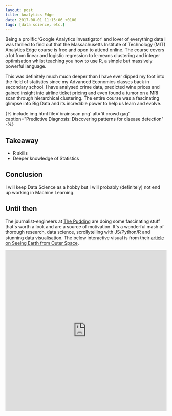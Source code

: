 ```yaml
---
layout: post
title: Analytics Edge
date: 2017-08-01 11:15:06 +0100
tags: [data science, etc.]
---
```


Being a prolific ‘Google Analytics Investigator’ and lover of everything data I was thrilled to find out that the Massachusetts Institute of Technology (MIT) Analytics Edge course is free and open to attend online. The course covers a lot from linear and logistic regression to k-means clustering and integer optimisation whilst teaching you how to use R, a simple but massively powerful language.

This was definitely much much deeper than I have ever dipped my foot into the field of statistics since my Advanced Economics classes back in secondary school. I have analysed crime data, predicted wine prices and gained insight into airline ticket pricing and even found a tumor on a MRI scan through hierarchical clustering. The entire course was a fascinating glimpse into Big Data and its incredible power to help us learn and evolve.

{% include img.html file='brainscan.png' alt='it crowd gag'
caption="Predictive Diagnosis: Discovering patterns for disease detection" -%}

## Takeaway

- R skills
- Deeper knowledge of Statistics

## Conclusion

I will keep Data Science as a hobby but I will probably (definitely) not end up working in Machine Learning.

## Until then

The journalist-engineers at [The Pudding](https://pudding.cool/) are doing some fascinating stuff that's worth a look and are a source of motivation. It's a wonderful mash of thorough research, data science, scrollytelling with JS/Python/R and stunning data visualisation. The below interactive visual is from their [article on Seeing Earth from Outer Space](https://pudding.cool/2017/10/satellites/).

<div style="max-height:500px"><iframe allowfullscreen="" frameborder="0" height="500px" scrolling="no" src="https://gfycat.com/ifr/AlarmingEvergreenDartfrog" width="100%"></iframe></div>
